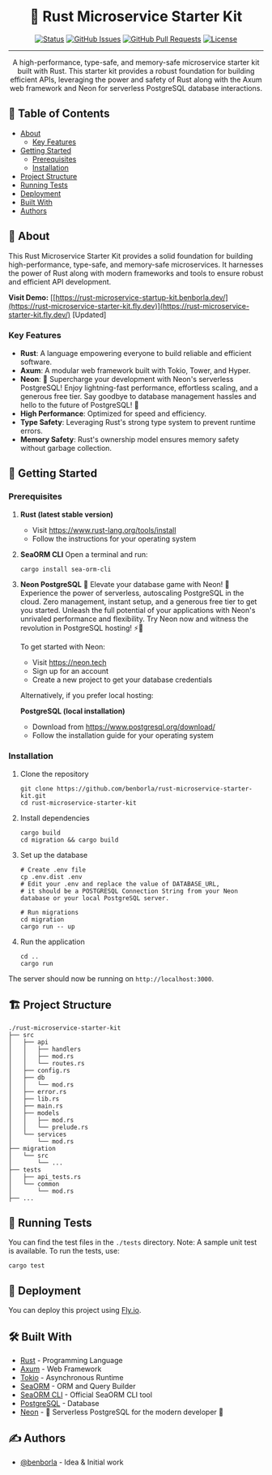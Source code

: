<div align="center">

# 🦀 Rust Microservice Starter Kit
  [![Status](https://img.shields.io/badge/status-active-success.svg)]() 
  [![GitHub Issues](https://img.shields.io/github/issues/benborla/rust-microservice-starter-kit.svg)](https://github.com/benborla/rust-microservice-starter-kit/issues)
  [![GitHub Pull Requests](https://img.shields.io/github/issues-pr/benborla/rust-microservice-starter-kit.svg)](https://github.com/benborla/rust-microservice-starter-kit/pulls)
  [![License](https://img.shields.io/badge/license-MIT-blue.svg)](/LICENSE)

</div>

---

<p align="center"> 
A high-performance, type-safe, and memory-safe microservice starter kit built with Rust. This starter kit provides a robust foundation for building efficient APIs, leveraging the power and safety of Rust along with the Axum web framework and Neon for serverless PostgreSQL database interactions.
</p>

## 📝 Table of Contents
- [About](#about)
  - [Key Features](#key-features)
- [Getting Started](#getting-started)
  - [Prerequisites](#prerequisites)
  - [Installation](#installation)
- [Project Structure](#project-structure)
- [Running Tests](#running-tests)
- [Deployment](#deployment)
- [Built With](#built-with)
- [Authors](#authors)

## 🧐 About <a name="about"></a>
This Rust Microservice Starter Kit provides a solid foundation for building high-performance, type-safe, and memory-safe microservices. It harnesses the power of Rust along with modern frameworks and tools to ensure robust and efficient API development.

**Visit Demo:** [[https://rust-microservice-startup-kit.benborla.dev/](https://rust-microservice-starter-kit.fly.dev)](https://rust-microservice-starter-kit.fly.dev/) [Updated]

###

### Key Features <a name="key-features"></a>
- **Rust**: A language empowering everyone to build reliable and efficient software.
- **Axum**: A modular web framework built with Tokio, Tower, and Hyper.
- **Neon**: 🚀 Supercharge your development with Neon's serverless PostgreSQL! Enjoy lightning-fast performance, effortless scaling, and a generous free tier. Say goodbye to database management hassles and hello to the future of PostgreSQL! 🌟
- **High Performance**: Optimized for speed and efficiency.
- **Type Safety**: Leveraging Rust's strong type system to prevent runtime errors.
- **Memory Safety**: Rust's ownership model ensures memory safety without garbage collection.

## 🏁 Getting Started <a name="getting-started"></a>

### Prerequisites <a name="prerequisites"></a>

1. **Rust (latest stable version)**
   - Visit https://www.rust-lang.org/tools/install
   - Follow the instructions for your operating system

2. **SeaORM CLI**
   Open a terminal and run:
   ```
   cargo install sea-orm-cli
   ```

3. **Neon PostgreSQL**
   🎉 Elevate your database game with Neon! 🚀 Experience the power of serverless, autoscaling PostgreSQL in the cloud. Zero management, instant setup, and a generous free tier to get you started. Unleash the full potential of your applications with Neon's unrivaled performance and flexibility. Try Neon now and witness the revolution in PostgreSQL hosting! ⚡️💪
   
   To get started with Neon:
   - Visit https://neon.tech
   - Sign up for an account
   - Create a new project to get your database credentials

   Alternatively, if you prefer local hosting:
   
   **PostgreSQL (local installation)**
   - Download from https://www.postgresql.org/download/
   - Follow the installation guide for your operating system

### Installation <a name="installation"></a>

1. Clone the repository
   ```
   git clone https://github.com/benborla/rust-microservice-starter-kit.git
   cd rust-microservice-starter-kit
   ```

2. Install dependencies
   ```
   cargo build
   cd migration && cargo build
   ```

3. Set up the database
   ```
   # Create .env file 
   cp .env.dist .env
   # Edit your .env and replace the value of DATABASE_URL,
   # it should be a POSTGRESQL Connection String from your Neon database or your local PostgreSQL server.

   # Run migrations
   cd migration
   cargo run -- up  
   ```

4. Run the application
   ```
   cd ..
   cargo run
   ```

The server should now be running on `http://localhost:3000`.

## 🏗️ Project Structure <a name="project-structure"></a>

```
./rust-microservice-starter-kit
├── src
│   ├── api
│   │   ├── handlers
│   │   ├── mod.rs
│   │   └── routes.rs
│   ├── config.rs  
│   ├── db
│   │   └── mod.rs
│   ├── error.rs
│   ├── lib.rs
│   ├── main.rs
│   ├── models  
│   │   ├── mod.rs
│   │   └── prelude.rs
│   └── services
│       └── mod.rs
├── migration
│   └── src 
│       └── ...
├── tests
│   ├── api_tests.rs
│   └── common
│       └── mod.rs
├── ...
```

## 🔧 Running Tests <a name="running-tests"></a>

You can find the test files in the `./tests` directory. 
Note: A sample unit test is available. To run the tests, use:

```
cargo test
```

## 🚀 Deployment <a name="deployment"></a>

You can deploy this project using [Fly.io](https://fly.io/).

## 🛠️ Built With <a name="built-with"></a>

- [Rust](https://www.rust-lang.org/) - Programming Language
- [Axum](https://github.com/tokio-rs/axum) - Web Framework 
- [Tokio](https://tokio.rs/) - Asynchronous Runtime
- [SeaORM](https://www.sea-ql.org/SeaORM/) - ORM and Query Builder
- [SeaORM CLI](https://www.sea-ql.org/SeaORM/docs/generate-entity/sea-orm-cli/) - Official SeaORM CLI tool
- [PostgreSQL](https://www.postgresql.org/) - Database
- [Neon](https://neon.tech/) - 🌟 Serverless PostgreSQL for the modern developer 🚀

## ✍️ Authors <a name="authors"></a>

- [@benborla](https://github.com/benborla) - Idea & Initial work
